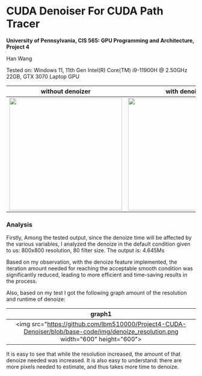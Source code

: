 CUDA Denoiser For CUDA Path Tracer
==================================

**University of Pennsylvania, CIS 565: GPU Programming and Architecture, Project 4**

Han Wang

Tested on: Windows 11, 11th Gen Intel(R) Core(TM) i9-11900H @ 2.50GHz 22GB, GTX 3070 Laptop GPU

|without denoizer|with denoize|
|:-----:|:-----:|
|<img src="https://github.com/Ibm510000/Project4-CUDA-Denoiser/blob/base-code/img/cornell.2023-10-19_01-52-06z.181samp.png" width="300" height="300">|<img src="https://github.com/Ibm510000/Project4-CUDA-Denoiser/blob/base-code/img/cornell.2023-10-20_23-54-52z.277samp.png" width="300" height="300">
### Analysis
Firstly, Among the tested output, since the denoize time will be affected by the various variables, I analyzed the denoize in the default condition given to us:
800x800 resolution, 80 filter size. The output is: 4.645Ms


Based on my observation, with the denoize feature implemented, the iteration amount needed for reaching the acceptable smooth condition was significantly reduced, leading to more efficient and time-saving results in the process.

Also, based on my test I got the following graph amount of the resolution and runtime of denoize:


|graph1|
|:-----:|
|<img src="https://github.com/Ibm510000/Project4-CUDA-Denoiser/blob/base-code/img/denoize_resolution.png width="600" height="600">


It is easy to see that while the resolution increased, the amount of that denoize needed was increased. It is also easy to understand: there are more pixels needed to estimate, and thus takes more time to denoize.

